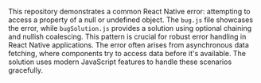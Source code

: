 This repository demonstrates a common React Native error: attempting to access a property of a null or undefined object.  The `bug.js` file showcases the error, while `bugSolution.js` provides a solution using optional chaining and nullish coalescing.  This pattern is crucial for robust error handling in React Native applications.  The error often arises from asynchronous data fetching, where components try to access data before it's available.  The solution uses modern JavaScript features to handle these scenarios gracefully.